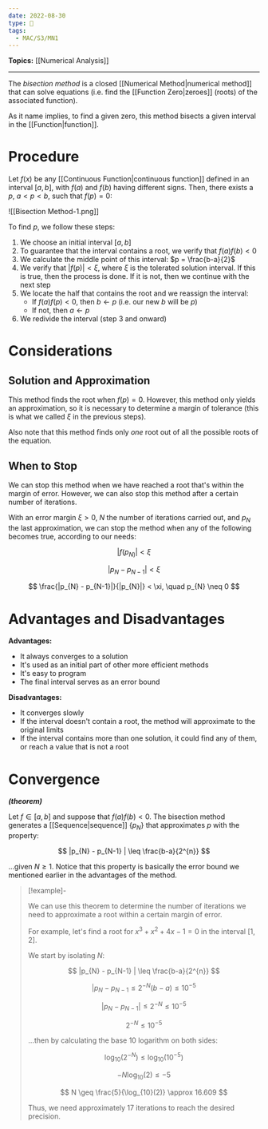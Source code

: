 ```yaml
---
date: 2022-08-30
type: 🧠
tags:
  - MAC/S3/MN1
---
```


**Topics:** [[Numerical Analysis]]

---

The _bisection method_ is a closed [[Numerical Method|numerical method]] that can solve equations (i.e. find the [[Function Zero|zeroes]] (roots) of the associated function).

As it name implies, to find a given zero, this method bisects a given interval in the [[Function|function]].

# Procedure

Let $f(x)$ be any [[Continuous Function|continuous function]] defined in an interval $[a,b]$, with $f(a)$ and $f(b)$ having different signs. Then, there exists a $p$, $a < p < b$, such that $f(p) = 0$:

![[Bisection Method-1.png]]

To find $p$, we follow these steps:

1. We choose an initial interval $[a,b]$
2. To guarantee that the interval contains a root, we verify that $f(a)f(b) < 0$
3. We calculate the middle point of this interval: $p = \frac{b-a}{2}$
4. We verify that $|f(p)| < \xi$, where $\xi$ is the tolerated solution interval. If this is true, then the process is done. If it is not, then we continue with the next step
5. We locate the half that contains the root and we reassign the interval:
	- If $f(a)f(p)<0$, then $b \leftarrow p$ (i.e. our new $b$ will be $p$)
	- If not, then $a \leftarrow p$
6. We redivide the interval (step 3 and onward)

# Considerations

## Solution and Approximation

This method finds the root when $f(p) = 0$. However, this method only yields an approximation, so it is necessary to determine a margin of tolerance (this is what we called $\xi$ in the previous steps).

Also note that this method finds only _one_ root out of all the possible roots of the equation.

## When to Stop

We can stop this method when we have reached a root that's within the margin of error. However, we can also stop this method after a certain number of iterations.

With an error margin $\xi > 0$, $N$ the number of iterations carried out, and $p_{N}$ the last approximation, we can stop the method when any of the following becomes true, according to our needs:

$$
|f(p_{N)}| < \xi
$$

$$
|p_{N} - p_{N-1}| < \xi
$$

$$
\frac{|p_{N} - p_{N-1}|}{|p_{N}|} < \xi, \quad p_{N} \neq 0
$$

# Advantages and Disadvantages

**Advantages:**

- It always converges to a solution
- It's used as an initial part of other more efficient methods
- It's easy to program
- The final interval serves as an error bound

**Disadvantages:**

- It converges slowly
- If the interval doesn't contain a root, the method will approximate to the original limits
- If the interval contains more than one solution, it could find any of them, or reach a value that is not a root

# Convergence

_**(theorem)**_

Let $f \in [a, b]$ and suppose that $f(a)f(b) < 0$. The bisection method generates a [[Sequence|sequence]] $\{p_{N}\}$ that approximates $p$ with the property:

$$
|p_{N} - p_{N-1} | \leq \frac{b-a}{2^{n}}
$$

…given $N \geq 1$. Notice that this property is basically the error bound we mentioned earlier in the advantages of the method.

> [!example]-
>
> We can use this theorem to determine the number of iterations we need to approximate a root within a certain margin of error.
>
> For example, let's find a root for $x^{3}+ x^{2} + 4x - 1 = 0$ in the interval $[1, 2]$.
>
> We start by isolating $N$:
>
> $$
> |p_{N} - p_{N-1} | \leq \frac{b-a}{2^{n}}
> $$
>
> $$
> |p_{N} - p_{N-1} \leq 2^{-N} (b-a) \leq 10^{-5}
> $$
>
> $$
> |p_{N} - p_{N-1}| \leq 2^{-N} \leq 10^{-5}
> $$
>
> $$
> 2^{-N} \leq 10^{-5}
> $$
>
> …then by calculating the base 10 logarithm on both sides:
>
> $$
> \log_{10}(2^{-N}) \leq \log_{10}(10^{-5})
> $$
>
> $$
> -N \log_{10}(2) \leq -5
> $$
>
> $$
> N \geq \frac{5}{\log_{10}(2)} \approx 16.609
> $$
>
> Thus, we need approximately 17 iterations to reach the desired precision.
